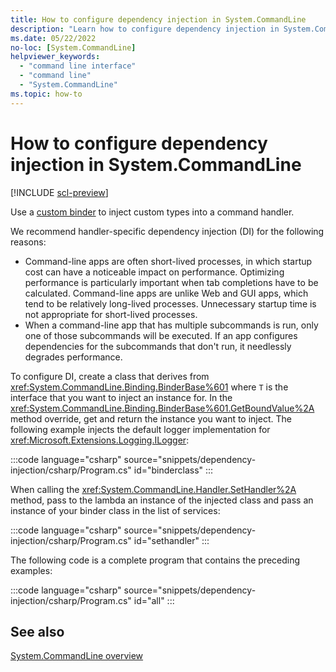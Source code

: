 ```yaml
---
title: How to configure dependency injection in System.CommandLine
description: "Learn how to configure dependency injection in System.CommandLine."
ms.date: 05/22/2022
no-loc: [System.CommandLine]
helpviewer_keywords:
  - "command line interface"
  - "command line"
  - "System.CommandLine"
ms.topic: how-to
---
```

# How to configure dependency injection in System.CommandLine

[!INCLUDE [scl-preview](../../../includes/scl-preview.md)]

Use a [custom binder](model-binding.md#parameter-binding-more-than-8-options-and-arguments) to inject custom types into a command handler.

We recommend handler-specific dependency injection (DI) for the following reasons:

* Command-line apps are often short-lived processes, in which startup cost can have a noticeable impact on performance. Optimizing performance is particularly important when tab completions have to be calculated. Command-line apps are unlike Web and GUI apps, which tend to be relatively long-lived processes. Unnecessary startup time is not appropriate for short-lived processes.
* When a command-line app that has multiple subcommands is run, only one of those subcommands will be executed. If an app configures dependencies for the subcommands that don't run, it needlessly degrades performance.

To configure DI, create a class that derives from <xref:System.CommandLine.Binding.BinderBase%601> where `T` is the interface that you want to inject an instance for. In the <xref:System.CommandLine.Binding.BinderBase%601.GetBoundValue%2A> method override, get and return the instance you want to inject. The following example injects the default logger implementation for <xref:Microsoft.Extensions.Logging.ILogger>:

:::code language="csharp" source="snippets/dependency-injection/csharp/Program.cs" id="binderclass" :::

When calling the <xref:System.CommandLine.Handler.SetHandler%2A> method, pass to the lambda an instance of the injected class and pass an instance of your binder class in the list of services:

:::code language="csharp" source="snippets/dependency-injection/csharp/Program.cs" id="sethandler" :::

The following code is a complete program that contains the preceding examples:

:::code language="csharp" source="snippets/dependency-injection/csharp/Program.cs" id="all" :::

## See also

[System.CommandLine overview](index.md)

